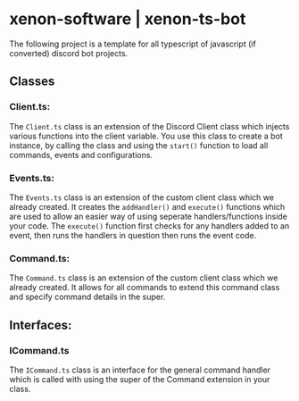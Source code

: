 # xenon-software | xenon-ts-bot
The following project is a template for all typescript of javascript (if converted) discord bot projects.

## Classes

### Client.ts:
The `Client.ts` class is an extension of the Discord Client class which injects various functions into the client variable. You use this class to create a bot instance, by calling the class and using the `start()` function to load all commands, events and configurations.

### Events.ts:
The `Events.ts` class is an extension of the custom client class which we already created. It creates the `addHandler()` and `execute()` functions which are used to allow an easier way of using seperate handlers/functions inside your code. The `execute()` function first checks for any handlers added to an event, then runs the handlers in question then runs the event code.

### Command.ts:
The `Command.ts` class is an extension of the custom client class which we already created. It allows for all commands to extend this command class and specify command details in the super.

## Interfaces:

### ICommand.ts
The `ICommand.ts` class is an interface for the general command handler which is called with using the super of the Command extension in your class.
